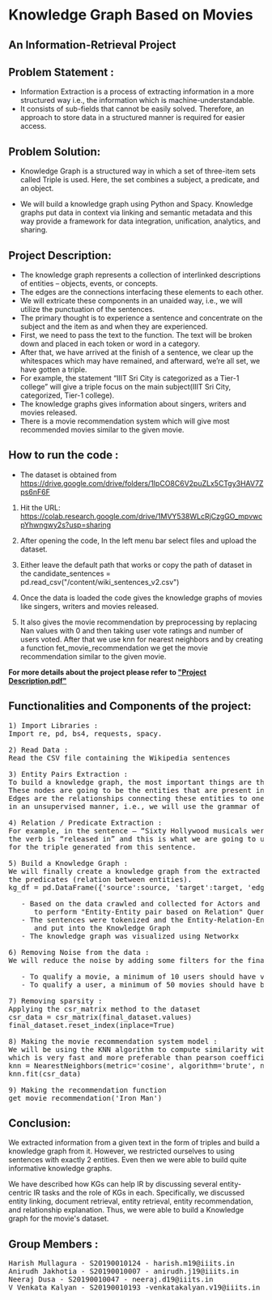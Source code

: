 # Knowledge Graph Based on Movies
## An Information-Retrieval Project
 
## Problem Statement :
- Information Extraction is a process of extracting information in a more structured way i.e., the information which is machine-understandable. 
- It consists of sub-fields that cannot be easily solved. Therefore, an approach to store data in a structured manner is required for easier access.

## Problem Solution:
* Knowledge Graph is a structured way in which a set of three-item sets called Triple is used. 
Here, the set combines a subject, a predicate, and an object. 

* We will build a knowledge graph using Python and Spacy. Knowledge graphs put data in context via linking and semantic metadata and this way provide a framework for data integration, unification, analytics, and sharing.

## Project Description:

- The knowledge graph represents a collection of interlinked descriptions of entities – objects, events, or concepts. 
- The edges are the connections interfacing these elements to each other. 
- We will extricate these components in an unaided way, i.e., we will utilize the punctuation of the sentences.
- The primary thought is to experience a sentence and concentrate on the subject and the item as and when they are experienced. 
- First, we need to pass the text to the function. The text will be broken down and placed in each token or word in a category. 
- After that, we have arrived at the finish of a sentence, we clear up the whitespaces which may have remained, and afterward, we’re all set, we have gotten a triple. 
- For example, the statement “IIIT Sri City is categorized as a Tier-1 college” will give a triple focus on the main subject(IIIT Sri City, categorized, Tier-1 college). 
- The knowledge graphs gives information about singers, writers and movies released. 
- There is a movie recommendation system which will give most recommended movies similar to the given movie.

## How to run the code : 

- The dataset is obtained from https://drive.google.com/drive/folders/1IpCO8C6V2puZLx5CTgy3HAV7Zps6nF6F 

1) Hit the URL: https://colab.research.google.com/drive/1MVY538WLcRjCzgGO_mpvwcpYhwngwy2s?usp=sharing

2) After opening the code, In the left menu bar select files and upload the dataset.

3) Either leave the default path that works or copy the path of dataset in the candidate_sentences = pd.read_csv("/content/wiki_sentences_v2.csv")

4) Once the data is loaded the code gives the knowledge graphs of movies like singers, writers and movies released. 

5) It also gives the movie recommendation by preprocessing by replacing Nan values with 0 and then taking user vote ratings and 
number of users voted. After that we use knn for nearest neighbors and by creating a function fet_movie_recommendation we get 
the movie recommendation similar to the given movie.

**For more details about the project please refer to [**"Project Description.pdf"**][1]**

[1]: https://github.com/anirudhjak06/Knowledge-Graph-Based-on-Movies/blob/main/Project%20Description.pdf "Title"


## Functionalities and Components of the project:

<pre>
1) Import Libraries :
Import re, pd, bs4, requests, spacy.

2) Read Data :
Read the CSV file containing the Wikipedia sentences

3) Entity Pairs Extraction :
To build a knowledge graph, the most important things are the nodes and the edges between them.
These nodes are going to be the entities that are present in the Wikipedia sentences. 
Edges are the relationships connecting these entities to one another. We will extract these elements 
in an unsupervised manner, i.e., we will use the grammar of the sentences.

4) Relation / Predicate Extraction :
For example, in the sentence – “Sixty Hollywood musicals were released in 1929”, 
the verb is “released in” and this is what we are going to use as the predicate 
for the triple generated from this sentence.

5) Build a Knowledge Graph :
We will finally create a knowledge graph from the extracted entities (subject-object pairs) and 
the predicates (relation between entities).
kg_df = pd.DataFrame({'source':source, 'target':target, 'edge':relations})

   - Based on the data crawled and collected for Actors and Movies, I created a knowledge graph 
      to perform "Entity-Entity pair based on Relation" Query.
   - The sentences were tokenized and the Entity-Relation-Entity were identified 
      and put into the Knowledge Graph
   - The knowledge graph was visualized using Networkx

6) Removing Noise from the data :
We will reduce the noise by adding some filters for the final dataset.

   - To qualify a movie, a minimum of 10 users should have voted for a movie.
   - To qualify a user, a minimum of 50 movies should have been voted by the user.

7) Removing sparsity :
Applying the csr_matrix method to the dataset 
csr_data = csr_matrix(final_dataset.values)
final_dataset.reset_index(inplace=True)

8) Making the movie recommendation system model :
We will be using the KNN algorithm to compute similarity with cosine distance metric 
which is very fast and more preferable than pearson coefficient.
knn = NearestNeighbors(metric='cosine', algorithm='brute', n_neighbors=20, n_jobs=-1)
knn.fit(csr_data)

9) Making the recommendation function
get_movie_recommendation('Iron Man')
</pre>

## Conclusion:
We extracted information from a given text in the form of triples and build a knowledge graph from it. 
However, we restricted ourselves to using sentences with exactly 2 entities. Even then we were able to build quite informative knowledge graphs. 

We have described how KGs can help IR by discussing several entity-centric IR tasks and the role of KGs in each. 
Specifically, we discussed entity linking, document retrieval, entity retrieval, entity recommendation, and relationship explanation.
Thus, we were able to build a Knowledge graph for the movie's dataset.

## Group Members :

<pre>
Harish Mullagura - S20190010124 - harish.m19@iiits.in
Anirudh Jakhotia - S20190010007 - anirudh.j19@iiits.in
Neeraj Dusa - S20190010047 - neeraj.d19@iiits.in
V Venkata Kalyan - S20190010193 -venkatakalyan.v19@iiits.in
</pre>
